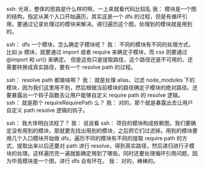 ssh: 光哥，整体的思路是什么样的啊，一上来就看代码比较乱
我： 模块是一个图的结构，指定从某个入口开始遍历，其实这是一个 dfs 的过程，但是有循环引用，要通过记录处理过的模块来解决。递归遍历这个图，处理到的模块就是用到的。

ssh： dfs 一个模块，怎么确定子模块呢？ 
我： 不同的模块有不同的处理方式，比如 js 模块，就要通过 import 或者 require 来确定子模块，而 css 则要通过 @import 和 url() 来确定。 但是这些只是提取路径，这个路径还是不可用的，还需要转换成真实路径，要有一个 resolve path 的过程。

ssh： resolve path 都做啥啊？
我： 就是处理 alias、过滤 node_modules 下的模块，因为我们这里用不到，然后根据当前模块的路径确定子模块的绝对路径。还要暴露出一个钩子函数去让用户能够自定义 require path 的 resolve 逻辑。
ssh： 就是那个 requireRequirePath 么？
我： 对的，那个就是暴露出去让用户自定义 path resolve 逻辑的钩子。

ssh： 我大体明白流程了？
我： 说说看
ssh： 项目的模块构成依赖图，我们要确定没有用到的模块，那就要先找出用到的模块，之后把它们过滤掉。用到的模块要用几个入口模块开始做 dfs，遍历不同的模块有不同的提取 require path 的方式，提取出来以后还要对 path 进行 resolve，得到真实路径，然后递归进行子模块的处理。这样遍历完一遍就能确定用到了哪些。同时还要处理循环引用问题，因为毕竟模块是一个图，进行 dfs 会有环在。
我： 对的，棒棒的。
